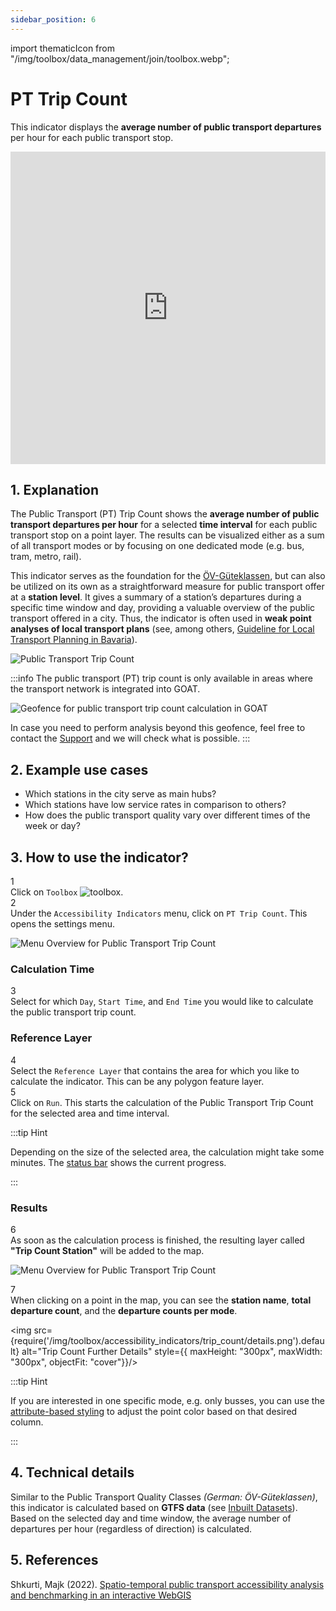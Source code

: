 ```yaml
---
sidebar_position: 6
---
```

import thematicIcon from "/img/toolbox/data_management/join/toolbox.webp";

# PT Trip Count

This indicator displays the **average number of public transport departures** per hour for each public transport stop.

<iframe width="100%" height="500" src="https://www.youtube.com/embed/QUp0TYG0NG0?si=vAMTyyI5cG7N9HIf" title="YouTube video player" frameborder="0" allow="accelerometer; autoplay; clipboard-write; encrypted-media; gyroscope; picture-in-picture; web-share" referrerpolicy="strict-origin-when-cross-origin" allowfullscreen></iframe>

## 1. Explanation

The Public Transport (PT) Trip Count shows the **average number of public transport departures per hour** for a selected **time interval** for each public transport stop on a point layer. The results can be visualized either as a sum of all transport modes or by focusing on one dedicated mode (e.g. bus, tram, metro, rail).

This indicator serves as the foundation for the [ÖV-Güteklassen](./oev_gueteklassen.md), but can also be utilized on its own as a straightforward measure for public transport offer at a **station level**. It gives a summary of a station’s departures during a specific time window and day, providing a valuable overview of the public transport offered in a city. Thus, the indicator is often used in **weak point analyses of local transport plans** (see, among others, [Guideline for Local Transport Planning in Bavaria](https://www.demografie-leitfaden-bayern.de/index.html)).

![Public Transport Trip Count](/img/toolbox/accessibility_indicators/trip_count/sample.png "[Public Transport Trip Count")

:::info 
The public transport (PT) trip count is only available in areas where the transport network is integrated into GOAT. 

<div style={{ display: 'flex', flexDirection: 'column', alignItems: 'center' }}>
  <img src={require('/img/toolbox/accessibility_indicators/gueteklassen/geofence-pt.png').default} alt="Geofence for public transport trip count calculation in GOAT" style={{ maxHeight: "400px", maxWidth: "400px", alignItems:'center'}}/>
</div> 

In case you need to perform analysis beyond this geofence, feel free to contact the [Support](https://plan4better.de/en/contact/ "Contact Support") and we will check what is possible. 
:::

## 2. Example use cases

- Which stations in the city serve as main hubs?
- Which stations have low service rates in comparison to others?
- How does the public transport quality vary over different times of the week or day?

## 3. How to use the indicator?

<div class="step">
  <div class="step-number">1</div>
  <div class="content">Click on <code>Toolbox</code> <img src={thematicIcon} alt="toolbox" style={{width: "25px"}}/>. </div>
</div>

<div class="step">
  <div class="step-number">2</div>
  <div class="content">Under the <code>Accessibility Indicators</code> menu, click on <code>PT Trip Count</code>. This opens the settings menu.</div>
</div>


![Menu Overview for Public Transport Trip Count](/img/toolbox/accessibility_indicators/trip_count/overview.png "[Menu Overview for Public Transport Trip Count")


### Calculation Time

<div class="step">
  <div class="step-number">3</div>
  <div class="content">Select for which <code>Day</code>, <code>Start Time</code>, and <code>End Time</code> you would like to calculate the public transport trip count.</div>
</div>

### Reference Layer

<div class="step">
  <div class="step-number">4</div>
  <div class="content">Select the <code>Reference Layer</code> that contains the area for which you like to calculate the indicator. This can be any polygon feature layer.</div>
</div>


<div class="step">
  <div class="step-number">5</div>
  <div class="content">Click on <code>Run</code>. This starts the calculation of the Public Transport Trip Count for the selected area and time interval.</div>
</div>

:::tip Hint

Depending on the size of the selected area, the calculation might take some minutes. The [status bar](../../workspace/home#status-bar) shows the current progress.

:::

### Results

<div class="step">
  <div class="step-number">6</div>
  <div class="content">As soon as the calculation process is finished, the resulting layer called <b>"Trip Count Station"</b> will be added to the map.</div>
</div>


![Menu Overview for Public Transport Trip Count](/img/toolbox/accessibility_indicators/trip_count/result.png "[Menu Overview for Public Transport Trip Count")

<div class="step">
  <div class="step-number">7</div>
  <div class="content">When clicking on a point in the map, you can see the <b>station name</b>, <b>total departure count</b>, and the <b>departure counts per mode</b>.</div>
</div>


<div style={{ display: 'flex', flexDirection: 'column', alignItems: 'center'}}>

  <img src={require('/img/toolbox/accessibility_indicators/trip_count/details.png').default} alt="Trip Count Further Details" style={{ maxHeight: "300px", maxWidth: "300px", objectFit: "cover"}}/>

</div> 


:::tip Hint

If you are interested in one specific mode, e.g. only busses, you can use the [attribute-based styling](../../map/layer_style/attribute_based_styling.md) to adjust the point color based on that desired column.

:::

## 4. Technical details

Similar to the Public Transport Quality Classes <i>(German: ÖV-Güteklassen)</i>, this indicator is calculated based on **GTFS data** (see [Inbuilt Datasets](../../data/data_basis)). Based on the selected day and time window, the average number of departures per hour (regardless of direction) is calculated.

## 5. References

Shkurti, Majk (2022). [Spatio-temporal public transport accessibility analysis and benchmarking in an interactive WebGIS](https://www.researchgate.net/publication/365790691_Spatio-temporal_public_transport_accessibility_analysis_and_benchmarking_in_an_interactive_WebGIS)
